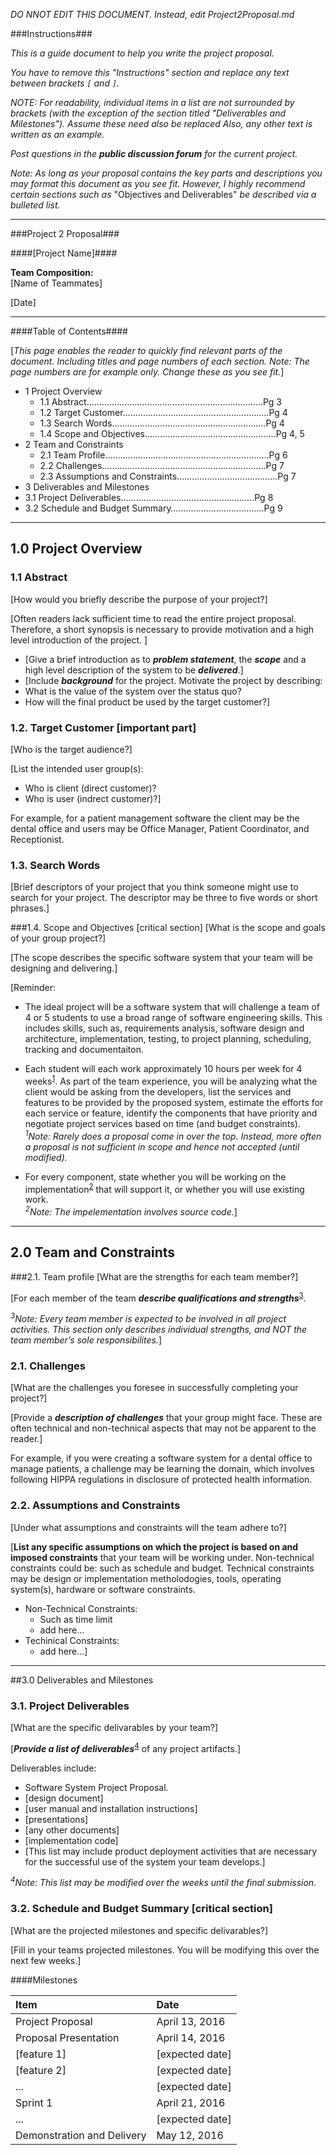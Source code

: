 *DO NNOT EDIT THIS DOCUMENT. Instead, edit Project2Proposal.md*

###Instructions###

*This is a guide document to help you write the project proposal.*

*You have to remove this "Instructions" section and replace any text between brackets `[` and `]`.*

*NOTE: For readability, individual items in a list are not surrounded by brackets (with the exception of the section titled  "Deliverables and Milestones"). Assume these need also be replaced
Also, any other text is written as an example.*

*Post questions in the* ***public discussion forum*** *for the current project.*

*Note: As long as your proposal contains the key parts and descriptions you may format this document as you see fit. However, I highly recommend certain sections such as* "Objectives and Deliverables" *be described via a bulleted list.*

---

###Project 2 Proposal###

####[Project Name]####

__Team Composition:__<br>
[Name of Teammates]

[Date]

---

####Table of Contents####

[*This page enables the reader to quickly find relevant parts of the document. Including titles and page numbers of each section.
Note: The page numbers are for example only. Change these as you see fit.*]

* 1 Project Overview 
  * 1.1 Abstract…………………………………….………………………Pg 3
  * 1.2 Target Customer……………….…………………………………Pg 4
  * 1.3 Search Words……………….……………………………………Pg 4
  * 1.4 Scope and Objectives….…………………………………………Pg 4, 5
* 2 Team and Constraints
  * 2.1 Team Profile…….……………………………………………….…Pg 6
  * 2.2 Challenges……….……………………………………………….Pg 7
  * 2.3 Assumptions and Constraints………………………………....Pg 7
* 3 Deliverables and Milestones
 * 3.1 Project Deliverables……………………………………………..Pg 8
 * 3.2 Schedule and Budget Summary…..…………………………..Pg 9


---

## 1.0	Project Overview
### 1.1 Abstract

[How would you briefly describe the purpose of your project?]

[Often readers lack sufficient time to read the entire project proposal. Therefore, a short synopsis is necessary to provide motivation and a high level introduction of the project. ]

* [Give a brief introduction as to ***problem statement***, the ***scope*** and a high level description of the system to be ***delivered***.] 
*	[Include ***background*** for the project. Motivate the project by describing:
  * What is the value of the system over the status quo?
  * How will the final product be used by the target customer?]


### 1.2.	Target Customer [important part]

[Who is the target audience?]

[List the intended user group(s):
*	Who is  client (direct customer)? 
*	Who is user (indrect customer)?]

For example, for a patient management software the client may be the dental office and users may be Office Manager, Patient Coordinator, and Receptionist.


### 1.3.	Search Words 
[Brief descriptors of your project that you think someone might use to search for your project. The descriptor may be three to five words or short phrases.]


###1.4.	Scope and Objectives [critical section]
[What is the scope and goals of your group project?]

[The scope describes the specific software system that your team will be designing and delivering.]

[Reminder:

*	The ideal project will be a software system that will challenge a team of 4 or 5 students to use a broad range of software engineering skills. This includes skills, such as, requirements analysis, software design and architecture,  implementation, testing, to project planning, scheduling, tracking and documentaiton.

*	Each student will each work approximately 10 hours per week for 4 weeks<sup>[1](#footnote_1)</sup>.  As part of the team experience, you will be analyzing what the client would be asking from the developers, list the services and features  to be provided by the proposed system, estimate the efforts for each service or feature, identify the components that have priority and negotiate project services based on time (and budget constraints).<br>
 *<sup><a name="footnote_1">1</a></sup>Note: Rarely does a proposal come in over the top. Instead, more often a proposal is not sufficient in scope and hence not accepted (until modified).*

*	 For every component, state whether you will be working on the implementation<sup>[2](#footnote_2)</sup> that  will support it, or whether you will use existing work. <br>
 *<sup><a name="footnote_2">2</a></sup>Note: The impelementation involves source code.*]


---

## 2.0	Team and Constraints

###2.1.	Team profile
[What are the strengths for each team member?]

[For each member of the team ***describe qualifications and strengths***<sup>[3](#footnote_3)</sup>.

*<sup><a name="footnote_3">3</a></sup>Note: Every team member is expected to be involved in all project activities. This section only describes individual strengths, and NOT the team member’s sole responsibilites.*]


### 2.1.	Challenges
[What are the challenges you foresee in successfully completing your project?]

[Provide a ***description of challenges*** that your group might face. These are often technical and non-technical aspects that may not be apparent to the reader.]

For example, if you were creating a software system for a dental office to manage patients, a challenge may be learning the domain, which involves following HIPPA regulations in disclosure of protected health information.

### 2.2.	Assumptions and Constraints
[Under what assumptions and constraints will the team adhere to?]

[**List any specific assumptions on which the project is based on and imposed constraints** that your team will be working under. Non-technical constraints could be: such as schedule and budget. Technical constraints may be design or implementation metholodogies, tools, operating system(s), hardware or software constraints.

* Non-Technical Constraints:
  * Such as time limit
  * add here...
* Techinical Constraints:
  * add here...]

---

##3.0	Deliverables and Milestones

### 3.1.	Project Deliverables 

[What are the specific delivarables by your team?]

[***Provide a list of deliverables***<sup>[4](#footnote_4)</sup> of any project artifacts.]

Deliverables include:
*	Software System Project Proposal.
*	[design document]
*	[user manual and installation instructions]
*	[presentations]
*	[any other documents]
*	[implementation code]
*	[This list may include product deployment activities that are necessary for the successful use of the system your team develops.]

 *<sup><a name="footnote_4">4</a></sup>Note: This list may be modified over the weeks until the final submission.* 



### 3.2.	Schedule and Budget Summary [critical section]
[What are the projected milestones and specific delivarables?]

[Fill in your teams projected milestones. You will be modifying this over the next few weeks.]


####Milestones

| Item                       | Date            |
| :--------------------------|:----------------|
| Project Proposal           | April 13, 2016  |
| Proposal Presentation      | April 14, 2016  |
| [feature 1]                | [expected date] |
| [feature 2]                | [expected date] |
| ...                        | [expected date] |
| Sprint 1                   | April 21, 2016  |
| ...                        | [expected date] |
| Demonstration and Delivery | May 12, 2016    |
